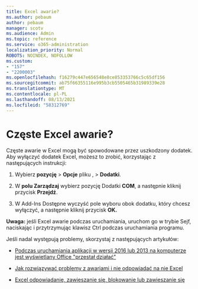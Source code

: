 ```yaml
---
title: Excel awarie?
ms.author: pebaum
author: pebaum
manager: scotv
ms.audience: Admin
ms.topic: reference
ms.service: o365-administration
localization_priority: Normal
ROBOTS: NOINDEX, NOFOLLOW
ms.custom:
- "157"
- "2200003"
ms.openlocfilehash: f16279c447e656548e8ce853353766c5c65df156
ms.sourcegitcommit: ab75f66355116e995b3cb5505465b31989339e28
ms.translationtype: MT
ms.contentlocale: pl-PL
ms.lasthandoff: 08/13/2021
ms.locfileid: "58312769"
---
```

# <a name="frequent-excel-crashes"></a>Częste Excel awarie?

Częste awarie w Excel mogą być spowodowane przez uszkodzony dodatek. Aby wyłączyć dodatek Excel, możesz to zrobić, korzystając z następujących instrukcji:
  
1. Wybierz **pozycję** \> **Opcje** pliku , \> **Dodatki**.

2. W **polu Zarządzaj** wybierz pozycję Dodatki **COM**, a następnie kliknij przycisk **Przejdź**.

3. W Add-Ins Dostępne wyczyść pole wyboru obok dodatku, który chcesz wyłączyć, a następnie kliknij przycisk **OK.**

**Uwaga:** jeśli Excel awarie podczas uruchamiania, uruchom go w trybie Sejf, naciskając i przytrzymując klawisz Ctrl podczas uruchamiania programu.
  
Jeśli nadal występują problemy, skorzystaj z następujących artykułów:
  
- [Podczas uruchamiania aplikacji w wersji 2016 lub 2013 na komputerze jest wyświetlany Office "przestał działać"](https://support.office.com/article/52bd7985-4e99-4a35-84c8-2d9b8301a2fa.aspx)

- [Jak rozwiązywać problemy z awariami i nie odpowiadać na nie Excel](https://support.microsoft.com/help/2758592/how-to-troubleshoot-crashing-and-not-responding-issues-with-excel)

- [Excel odpowiadanie, zawieszanie się, blokowanie lub zawieszanie się](https://support.office.com/article/37e7d3c9-9e84-40bf-a805-4ca6853a1ff4.aspx)
